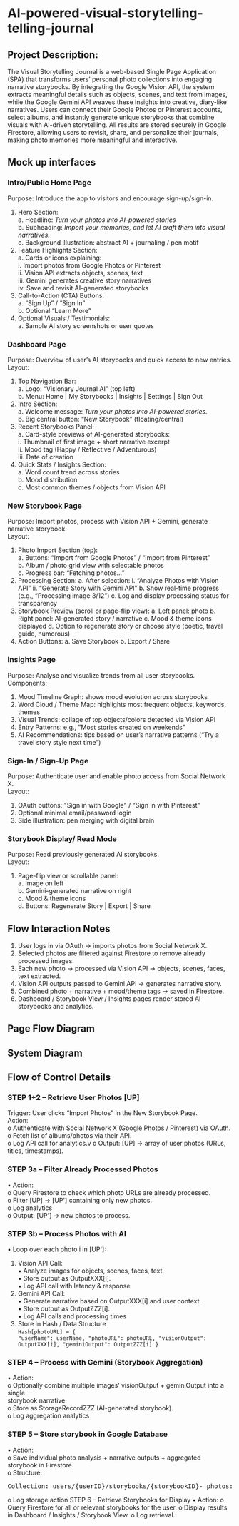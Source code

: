 # AI-powered-visual-storytelling-telling-journal
## Project Description:
The Visual Storytelling Journal is a web-based Single Page Application (SPA) that transforms users’
personal photo collections into engaging narrative storybooks. By integrating the Google Vision API,
the system extracts meaningful details such as objects, scenes, and text from images, while the Google
Gemini API weaves these insights into creative, diary-like narratives. Users can connect their Google
Photos or Pinterest accounts, select albums, and instantly generate unique storybooks that combine
visuals with AI-driven storytelling. All results are stored securely in Google Firestore, allowing users to
revisit, share, and personalize their journals, making photo memories more meaningful and
interactive.
## Mock up interfaces
### Intro/Public Home Page
Purpose: Introduce the app to visitors and encourage sign-up/sign-in.
1. Hero Section: <br/>
   a. Headline: *Turn your photos into AI-powered stories*<br/>
   b. Subheading: *Import your memories, and let AI craft them into visual narratives.*<br/>
   c. Background illustration: abstract AI + journaling / pen motif<br/>
2. Feature Highlights Section:<br/>
   a. Cards or icons explaining:<br/>
     i. Import photos from Google Photos or Pinterest<br/>
     ii. Vision API extracts objects, scenes, text<br/>
     iii. Gemini generates creative story narratives<br/>
     iv. Save and revisit AI-generated storybooks<br/>
3. Call-to-Action (CTA) Buttons:<br/>
   a. “Sign Up” / “Sign In”<br/>
   b. Optional “Learn More”<br/>
4. Optional Visuals / Testimonials:<br/>
   a. Sample AI story screenshots or user quotes<br/>
### Dashboard Page
Purpose: Overview of user’s AI storybooks and quick access to new entries.
Layout:
1. Top Navigation Bar:<br/>
  a. Logo: “Visionary Journal AI” (top left)<br/>
  b. Menu: Home | My Storybooks | Insights | Settings | Sign Out<br/>
2. Intro Section:<br/>
  a. Welcome message: *Turn your photos into AI-powered stories.*<br/>
  b. Big central button: “New Storybook” (floating/central)<br/>
3. Recent Storybooks Panel:<br/>
  a. Card-style previews of AI-generated storybooks:<br/>
    i. Thumbnail of first image + short narrative excerpt<br/>
    ii. Mood tag (Happy / Reflective / Adventurous)<br/>
    iii. Date of creation<br/>
4. Quick Stats / Insights Section:<br/>
   a. Word count trend across stories<br/>
   b. Mood distribution<br/>
   c. Most common themes / objects from Vision API<br/>
### New Storybook Page
Purpose: Import photos, process with Vision API + Gemini, generate narrative storybook.<br/>
Layout:<br/>
1. Photo Import Section (top):<br/>
  a. Buttons: “Import from Google Photos” / “Import from Pinterest”<br/>
  b. Album / photo grid view with selectable photos<br/>
  c. Progress bar: “Fetching photos…”
2. Processing Section:
  a. After selection:
    i. “Analyze Photos with Vision API”
    ii. “Generate Story with Gemini API”
  b. Show real-time progress (e.g., “Processing image 3/12”)
  c. Log and display processing status for transparency
3. Storybook Preview (scroll or page-flip view):
  a. Left panel: photo
  b. Right panel: AI-generated story / narrative
  c. Mood & theme icons displayed
  d. Option to regenerate story or choose style (poetic, travel guide, humorous)
4. Action Buttons:
  a. Save Storybook
  b. Export / Share
### Insights Page
Purpose: Analyse and visualize trends from all user storybooks.<br/>
Components:<br/>
1. Mood Timeline Graph: shows mood evolution across storybooks<br/>
2. Word Cloud / Theme Map: highlights most frequent objects, keywords, themes<br/>
3. Visual Trends: collage of top objects/colors detected via Vision API<br/>
4. Entry Patterns: e.g., "Most stories created on weekends"<br/>
5. AI Recommendations: tips based on user’s narrative patterns (“Try a travel story style next
time”)<br/>
### Sign-In / Sign-Up Page
Purpose: Authenticate user and enable photo access from Social Network X.<br/>
Layout:<br/>
1. OAuth buttons: "Sign in with Google" / "Sign in with Pinterest"<br/>
2. Optional minimal email/password login<br/>
3. Side illustration: pen merging with digital brain<br/>
### Storybook Display/ Read Mode
Purpose: Read previously generated AI storybooks.<br/>
Layout:<br/>
1. Page-flip view or scrollable panel:<br/>
a. Image on left<br/>
b. Gemini-generated narrative on right<br/>
c. Mood & theme icons<br/>
d. Buttons: Regenerate Story | Export | Share<br/>
## Flow Interaction Notes
1. User logs in via OAuth → imports photos from Social Network X.
2. Selected photos are filtered against Firestore to remove already processed images.
3. Each new photo → processed via Vision API → objects, scenes, faces, text extracted.
4. Vision API outputs passed to Gemini API → generates narrative story.
5. Combined photo + narrative + mood/theme tags → saved in Firestore.
6. Dashboard / Storybook View / Insights pages render stored AI storybooks and analytics.
## Page Flow Diagram
## System Diagram
## Flow of Control Details
### STEP 1+2 – Retrieve User Photos [UP]
Trigger: User clicks “Import Photos” in the New Storybook Page.<br/>
Action: <br/>
   o Authenticate with Social Network X (Google Photos / Pinterest) via OAuth.<br/>
   o Fetch list of albums/photos via their API.<br/>
   o Log API call for analytics.v
   o Output: [UP] → array of user photos (URLs, titles, timestamps).<br/>
### STEP 3a – Filter Already Processed Photos
• Action:<br/>
o Query Firestore to check which photo URLs are already processed.<br/>
o Filter [UP] → [UP'] containing only new photos.<br/>
o Log analytics<br/>
o Output: [UP'] → new photos to process.<br/>
### STEP 3b – Process Photos with AI
• Loop over each photo i in [UP']:<br/>
1. Vision API Call:<br/>
▪ Analyze images for objects, scenes, faces, text.<br/>
▪ Store output as OutputXXX[i].<br/>
▪ Log API call with latency & response<br/>
2. Gemini API Call:<br/>
• Generate narrative based on OutputXXX[i] and user context.<br/>
• Store output as OutputZZZ[i].<br/>
• Log API calls and processing times<br/>
3. Store in Hash / Data Structure<br/>
   <code>Hash[photoURL] = {
"userName": userName,
"photoURL": photoURL,
"visionOutput": OutputXXX[i],
"geminiOutput": OutputZZZ[i]
}</code>
### STEP 4 – Process with Gemini (Storybook Aggregation)
• Action:<br/>
o Optionally combine multiple images’ visionOutput + geminiOutput into a single<br/>
storybook narrative.<br/>
o Store as StorageRecordZZZ (AI-generated storybook).<br/>
o Log aggregation analytics<br/>
### STEP 5 – Store storybook in Google Database
• Action:<br/>
o Save individual photo analysis + narrative outputs + aggregated storybook in Firestore.<br/>
o Structure:<br/>
<pre>Collection: users/{userID}/storybooks/{storybookID}- photos: [photoURL, visionOutput, geminiOutput,mood, theme]- aggregatedNarrative: ZZZ- timestamp</pre>
o Log storage action
STEP 6 – Retrieve Storybooks for Display
• Action:
o Query Firestore for all or relevant storybooks for the user.
o Display results in Dashboard / Insights / Storybook View.
o Log retrieval.


